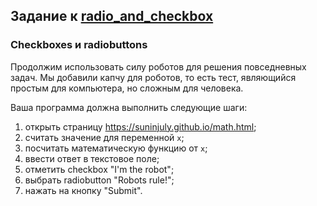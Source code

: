## Задание к [radio_and_checkbox](../solutions/radio_and_checkbox.py)

### Checkboxes и radiobuttons

Продолжим использовать силу роботов для решения повседневных задач. Мы добавили капчу для роботов,
то есть тест, являющийся простым для компьютера, но сложным для человека.

Ваша программа должна выполнить следующие шаги:

1) открыть страницу https://suninjuly.github.io/math.html;
2) считать значение для переменной `x`;
3) посчитать математическую функцию от `x`;
4) ввести ответ в текстовое поле;
5) отметить checkbox "I'm the robot";
6) выбрать radiobutton "Robots rule!";
7) нажать на кнопку "Submit".
